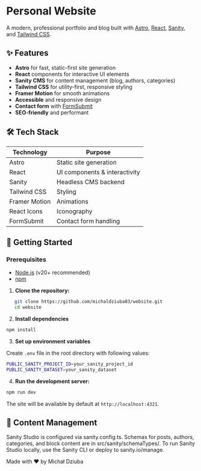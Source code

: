 # Personal Website

A modern, professional portfolio and blog built with [Astro](https://astro.build/), [React](https://react.dev/), [Sanity](https://www.sanity.io/), and [Tailwind CSS](https://tailwindcss.com/).

## ✨ Features

- **Astro** for fast, static-first site generation
- **React** components for interactive UI elements
- **Sanity CMS** for content management (blog, authors, categories)
- **Tailwind CSS** for utility-first, responsive styling
- **Framer Motion** for smooth animations
- **Accessible** and responsive design
- **Contact form** with [FormSubmit](https://formsubmit.co/)
- **SEO-friendly** and performant

## 🛠️ Tech Stack

| Technology      | Purpose                        |
|-----------------|-------------------------------|
| Astro           | Static site generation         |
| React           | UI components & interactivity  |
| Sanity          | Headless CMS backend           |
| Tailwind CSS    | Styling                        |
| Framer Motion   | Animations                     |
| React Icons     | Iconography                    |
| FormSubmit      | Contact form handling          |

## 🚀 Getting Started

### Prerequisites

- [Node.js](https://nodejs.org/) (v20+ recommended)
- [npm](https://www.npmjs.com/)

1. **Clone the repository:**

```sh
   git clone https://github.com/michaldziuba03/website.git
   cd website
```

2. **Install dependencies**

```sh
npm install
```

3. **Set up environment variables**

Create `.env` file in the root directory with following values:

```sh
PUBLIC_SANITY_PROJECT_ID=your_sanity_project_id
PUBLIC_SANITY_DATASET=your_sanity_dataset
```

4. **Run the development server:**

```sh
npm run dev
```

The site will be available by default at `http://localhost:4321`.

## 📝 Content Management

Sanity Studio is configured via sanity.config.ts.
Schemas for posts, authors, categories, and block content are in src/sanity/schemaTypes/.
To run Sanity Studio locally, use the Sanity CLI or deploy to sanity.io/manage.


Made with ❤️ by Michał Dziuba
